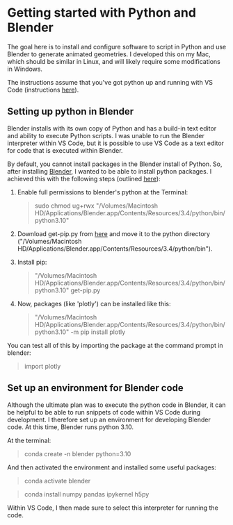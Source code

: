 # Getting started with Python and Blender

The goal here is to install and configure software to script in Python and use Blender to generate animated geometries.
I developed this on my Mac, which should be similar in Linux, and will likely require some modifications in Windows.

The instructions assume that you've got python up and running with VS Code (instructions [here](python_start.md)).

## Setting up python in Blender

Blender installs with its own copy of Python and has a build-in text editor and ability to execute Python scripts.
I was unable to run the Blender interpreter within VS Code, but it is possible to use VS Code as a text editor for code that is executed within Blender. 

By default, you cannot install packages in the Blender install of Python. 
So, after installing [Blender](https://www.blender.org/download/), I wanted to be able to install python packages.
I achieved this with the following steps (outlined [here](https://blender.stackexchange.com/questions/218486/how-to-install-python-modules-in-blender?noredirect=1#comment368756_218486)):

1. Enable full permissions to blender's python at the Terminal:

    > sudo chmod ug+rwx "/Volumes/Macintosh HD/Applications/Blender.app/Contents/Resources/3.4/python/bin/python3.10" 

1. Download get-pip.py from [here](https://pip.pypa.io/en/stable/installation/) and move it to the python directory ("/Volumes/Macintosh HD/Applications/Blender.app/Contents/Resources/3.4/python/bin").

1.  Install pip:
    > "/Volumes/Macintosh HD/Applications/Blender.app/Contents/Resources/3.4/python/bin/python3.10" get-pip.py

1. Now, packages (like 'plotly') can be installed like this:

    >"/Volumes/Macintosh HD/Applications/Blender.app/Contents/Resources/3.4/python/bin/python3.10" -m pip install plotly

You can test all of this by importing the package at the command prompt in blender:

> import plotly

## Set up an environment for Blender code

Although the ultimate plan was to execute the python code in Blender, it can be helpful to be able to run snippets of code within VS Code during development. 
I therefore set up an environment for developing Blender code.
At this time, Blender runs python 3.10.

At the terminal:

> conda create -n blender python=3.10

And then activated the environment and installed some useful packages:
> conda activate blender

> conda install numpy pandas ipykernel h5py

Within VS Code, I then made sure to select this interpreter for running the code.



